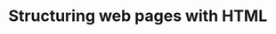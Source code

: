 
# Structuring web pages with HTML

<!DOCTYPE html>
<html>
    <head>
          <style>
            body  {
              background-color:   rgb(2)
    }

    h1 {color :  maroon;
        margin-left: 40px;
    }
    <style>
  </head>
<body> 
        
<h1> This is M Marz's One Stop Spot</h1>

   <title>102d51 Website</title>
  
    <header>

</h1>
      <nav>
        <ul>
          <li><a href="https://github.com/MMarzCodeFellows/reading-notes?tab=readme-ov-file">Link to myMMarz's Git Hub page</a></li>
          <li><a href="https://github.com/MMarzCodeFellows/reading-notes/blob/main/README.md">Link to MMarz's Reading Notes page</a>
          </li>
        </ul>
      </nav>
    </header>
    <main>
      <img src="https://www.clipartbest.com/cliparts/eTM/E6d/eTME6dejc.png" />
      <alt="My Interest" />
      <p>MMarz's One Stop Spot ---- more information to come </p>
      <section>
        <h2>Indoor Interests</h2>
        <ul>
          <li>Research </li>
          <li>Learning New Things (i.e., computers, healthcare, travel facts, etc.)</li>
          <li>Rom Coms</li>
          <li>Chilling with my family</li>
        </ul>
      </section>
<!-- Here's a note, browser won't read it -->
      <section>
        <h2>Outdoor Interests</h2>
        <ul>
          <li>Sunbathing</li>
          <li>Water play</li>
          <li>Local Parks</li>
          <li>Chlling with my kiddos
        </ul>
      </section>
      <section>
        <h2>Other Interests</h2>
        <ul>
          <li>Amusement Parks with kiddos</li>
          <li>Art with kiddos</li>
          <li>Bible Study & Motivational Works (ie., novels, quotes, & speakers)</li>
        </ul>
         </section>
    </main>
    <footer>
    </footer>
  </body>
</html>

</ul>

